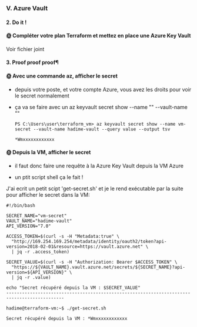 ### V. Azure Vault
#### 2. Do it !
#### 🌞 Compléter votre plan Terraform et mettez en place une Azure Key Vault

Voir fichier joint
 
#### 3. Proof proof proof¶
#### 🌞 Avec une commande az, afficher le secret

* depuis votre poste, et votre compte Azure, vous avez les droits pour voir le secret normalement
* ça va se faire avec un az keyvault secret show --name "<Le nom de ton secret ici>" --vault-name "<Le nom de ta Azure Key Vault ici>"

      PS C:\Users\user\terraform_vm> az keyvault secret show --name vm-secret --vault-name hadime-vault --query value --output tsv
  
      *Wmxxxxxxxxxxxx

#### 🌞 Depuis la VM, afficher le secret


* il faut donc faire une requête à la Azure Key Vault depuis la VM Azure

* un ptit script shell ça le fait !

J'ai ecrit un petit scipt 'get-secret.sh' et je le rend exécutable par la suite pour afficher le secret dans la VM:

    #!/bin/bash
    
    SECRET_NAME="vm-secret"
    VAULT_NAME="hadime-vault"
    API_VERSION="7.0"
    
    ACCESS_TOKEN=$(curl -s -H "Metadata:true" \
      "http://169.254.169.254/metadata/identity/oauth2/token?api-version=2018-02-01&resource=https://vault.azure.net" \
      | jq -r .access_token)
    
    SECRET_VALUE=$(curl -s -H "Authorization: Bearer $ACCESS_TOKEN" \
      "https://${VAULT_NAME}.vault.azure.net/secrets/${SECRET_NAME}?api-version=${API_VERSION}" \
      | jq -r .value)
    
    echo "Secret récupéré depuis la VM : $SECRET_VALUE"
    --------------------------------------------------------------------------------------------

    hadime@terraform-vm:~$ ./get-secret.sh
    
    Secret récupéré depuis la VM : *Wmxxxxxxxxxxxx


